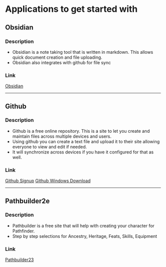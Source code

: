 # Applications to get started with

## Obsidian

### Description
- Obsidian is a note taking tool that is written in markdown. This allows quick document creation and file uploading. 
- Obsidian also integrates with github for file sync

### Link
[Obsidian](https://obsidian.md)

---

## Github

### Description
- Github is a free online repository. This is a site to let you create and maintain files across multiple devices and users.
- Using github you can create a text file and upload it to their site allowing everyone to view and edit if needed.
- It will synchronize across devices if you have it configured for that as well.

### Link
[Github Signup](https://github.com/signup?ref_cta=Sign+up&ref_loc=header+logged+out&ref_page=%2F&source=header-home)
[Github Windows Download](https://desktop.github.com/)

---

## Pathbuilder2e

### Description
- Pathbuilder is a free site that will help with creating your character for Pathfinder.
- Step by step selections for Ancestry, Heritage, Feats, Skills, Equipment

### Link
[Pathbuilder23](https://pathbuilder2e.com/)
